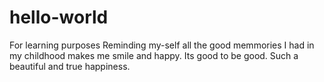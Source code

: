 # hello-world
For learning purposes
Reminding my-self all the good memmories I had in my childhood makes me smile and happy. Its good to be good. Such a beautiful and true
happiness.
